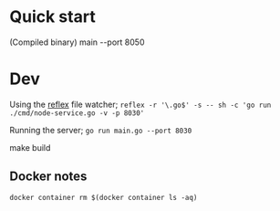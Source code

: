 # Quick start
(Compiled binary)
main --port 8050


# Dev
Using the [reflex](https://github.com/cespare/reflex) file watcher;
`reflex -r '\.go$' -s -- sh -c 'go run ./cmd/node-service.go -v -p 8030'`

Running the server;
`go run main.go --port 8030`

make build

## Docker notes
`docker container rm $(docker container ls -aq)   `

